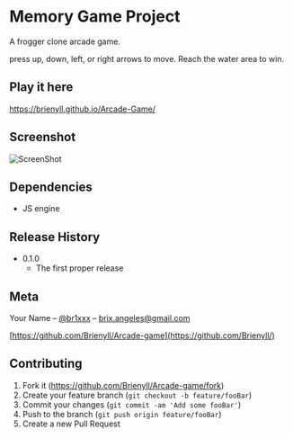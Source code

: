 # Memory Game Project

 A frogger clone arcade game.
 
 press up, down, left, or right arrows to move. Reach the water area to win.

## Play it here

https://brienyll.github.io/Arcade-Game/

## Screenshot

![ScreenShot](https://github.com/Brienyll/FEND-Memory-Game/blob/master/Screen-Shot-AG.png)


## Dependencies

* JS engine

## Release History

* 0.1.0
    * The first proper release
## Meta

Your Name – [@br1xxx](https://twitter.com/br1xxx) – brix.angeles@gmail.com

[https://github.com/Brienyll/Arcade-game](https://github.com/Brienyll/)

## Contributing

1. Fork it (<https://github.com/Brienyll/Arcade-game/fork>)
2. Create your feature branch (`git checkout -b feature/fooBar`)
3. Commit your changes (`git commit -am 'Add some fooBar'`)
4. Push to the branch (`git push origin feature/fooBar`)
5. Create a new Pull Request
